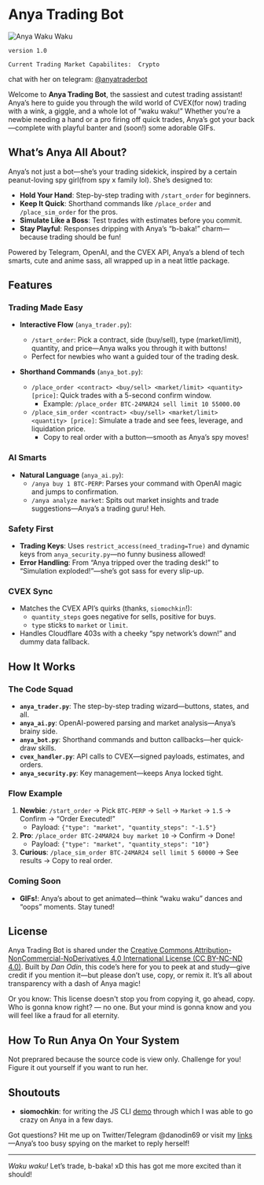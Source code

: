 # Anya Trading Bot

![Anya Waku Waku](https://media.giphy.com/media/v1.Y2lkPTc5MGI3NjExa2V5YjA1d2czam9xajI2b25kOGRwbHNpeDN1amJicHZ5OHM3M3NycSZlcD12MV9naWZzX3NlYXJjaCZjdD1n/FWAcpJsFT9mvrv0e7a/giphy.gif)


`version 1.0` 

`Current Trading Market Capabilites:  Crypto `


chat with her on telegram: [@anyatraderbot](https://t.me/anyatraderbot)

Welcome to **Anya Trading Bot**, the sassiest and cutest trading assistant!  Anya’s here to guide you through the wild world of CVEX(for now) trading with a wink, a giggle, and a whole lot of “waku waku!” Whether you’re a newbie needing a hand or a pro firing off quick trades, Anya’s got your back—complete with playful banter and (soon!) some adorable GIFs.

## What’s Anya All About?

Anya’s not just a bot—she’s your trading sidekick, inspired by a certain peanut-loving spy girl(from spy x family lol). She’s designed to:
- **Hold Your Hand**: Step-by-step trading with `/start_order` for beginners.
- **Keep It Quick**: Shorthand commands like `/place_order` and `/place_sim_order` for the pros.
- **Simulate Like a Boss**: Test trades with estimates before you commit.
- **Stay Playful**: Responses dripping with Anya’s “b-baka!” charm—because trading should be fun!

Powered by Telegram, OpenAI, and the CVEX API, Anya’s a blend of tech smarts, cute and anime sass, all wrapped up in a neat little package.

## Features

### Trading Made Easy
- **Interactive Flow** (`anya_trader.py`):
  - `/start_order`: Pick a contract, side (buy/sell), type (market/limit), quantity, and price—Anya walks you through it with buttons!
  - Perfect for newbies who want a guided tour of the trading desk.

- **Shorthand Commands** (`anya_bot.py`):
  - `/place_order <contract> <buy/sell> <market/limit> <quantity> [price]`: Quick trades with a 5-second confirm window.
    - Example: `/place_order BTC-24MAR24 sell limit 10 55000.00`
  - `/place_sim_order <contract> <buy/sell> <market/limit> <quantity> [price]`: Simulate a trade and see fees, leverage, and liquidation price.
    - Copy to real order with a button—smooth as Anya’s spy moves!

### AI Smarts
- **Natural Language** (`anya_ai.py`):
  - `/anya buy 1 BTC-PERP`: Parses your command with OpenAI magic and jumps to confirmation.
  - `/anya analyze market`: Spits out market insights and trade suggestions—Anya’s a trading guru! Heh.

### Safety First
- **Trading Keys**: Uses `restrict_access(need_trading=True)` and dynamic keys from `anya_security.py`—no funny business allowed!
- **Error Handling**: From “Anya tripped over the trading desk!” to “Simulation exploded!”—she’s got sass for every slip-up.

### CVEX Sync
- Matches the CVEX API’s quirks (thanks, `siomochkin`!):
  - `quantity_steps` goes negative for sells, positive for buys.
  - `type` sticks to `market` or `limit`.
- Handles Cloudflare 403s with a cheeky “spy network’s down!” and dummy data fallback.

## How It Works

### The Code Squad
- **`anya_trader.py`**: The step-by-step trading wizard—buttons, states, and all.
- **`anya_ai.py`**: OpenAI-powered parsing and market analysis—Anya’s brainy side.
- **`anya_bot.py`**: Shorthand commands and button callbacks—her quick-draw skills.
- **`cvex_handler.py`**: API calls to CVEX—signed payloads, estimates, and orders.
- **`anya_security.py`**: Key management—keeps Anya locked tight.

### Flow Example
1. **Newbie**: `/start_order` → Pick `BTC-PERP` → `Sell` → `Market` → `1.5` → Confirm → “Order Executed!”
   - Payload: `{"type": "market", "quantity_steps": "-1.5"}`
2. **Pro**: `/place_order BTC-24MAR24 buy market 10` → Confirm → Done!
   - Payload: `{"type": "market", "quantity_steps": "10"}`
3. **Curious**: `/place_sim_order BTC-24MAR24 sell limit 5 60000` → See results → Copy to real order.

### Coming Soon
- **GIFs!**: Anya’s about to get animated—think “waku waku” dances and “oops” moments. Stay tuned!

## License

Anya Trading Bot is shared under the [Creative Commons Attribution-NonCommercial-NoDerivatives 4.0 International License (CC BY-NC-ND 4.0)](https://creativecommons.org/licenses/by-nc-nd/4.0/). Built by *Dan Odin*, this code’s here for you to peek at and study—give credit if you mention it—but please don’t use, copy, or remix it. It’s all about transparency with a dash of Anya magic!

Or you know: This license doesn't stop you from copying it, go ahead, copy. Who is gonna know right? — no one. But your mind is gonna know and you will feel like a fraud for all eternity.  

## How To Run Anya On Your System

Not preprared because the source code is view only.
Challenge for you! Figure it out yourself if you want to run her.

## Shoutouts

- **siomochkin**: for writing the JS CLI [demo](https://github.com/siomochkin/cvex-trading-cli/) through which I was able to go crazy on Anya in a few days. 

Got questions? Hit me up on Twitter/Telegram @danodin69 or visit my [links](https://bit.ly/m/danodin)—Anya’s too busy spying on the market to reply herself!

---

*Waku waku!* Let’s trade, b-baka! xD this has got me more excited than it should! 
